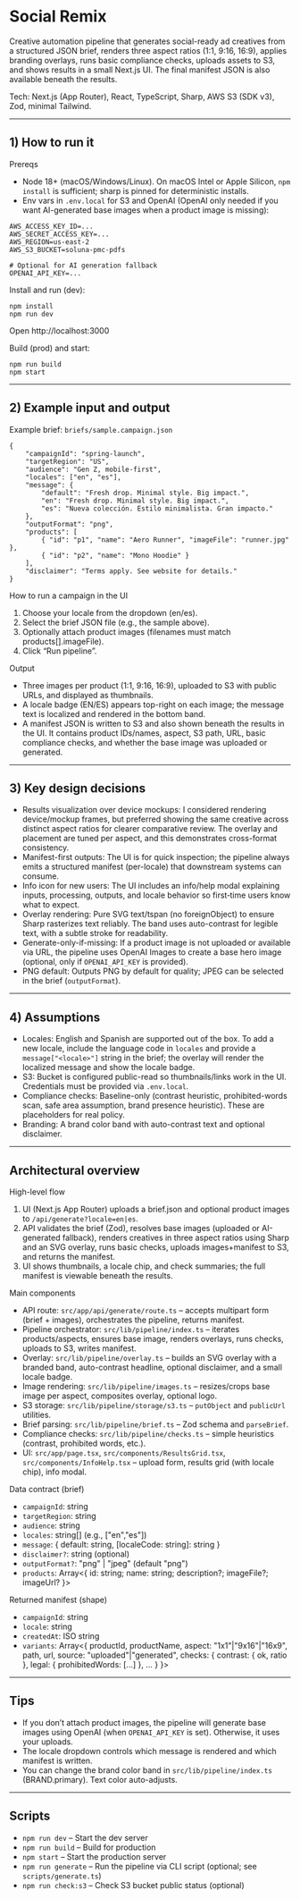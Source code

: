 # Social Remix

Creative automation pipeline that generates social-ready ad creatives from a structured JSON brief, renders three aspect ratios (1:1, 9:16, 16:9), applies branding overlays, runs basic compliance checks, uploads assets to S3, and shows results in a small Next.js UI. The final manifest JSON is also available beneath the results.

Tech: Next.js (App Router), React, TypeScript, Sharp, AWS S3 (SDK v3), Zod, minimal Tailwind.

---

## 1) How to run it

Prereqs
- Node 18+ (macOS/Windows/Linux). On macOS Intel or Apple Silicon, `npm install` is sufficient; sharp is pinned for deterministic installs.
- Env vars in `.env.local` for S3 and OpenAI (OpenAI only needed if you want AI-generated base images when a product image is missing):

```
AWS_ACCESS_KEY_ID=...
AWS_SECRET_ACCESS_KEY=...
AWS_REGION=us-east-2
AWS_S3_BUCKET=soluna-pmc-pdfs

# Optional for AI generation fallback
OPENAI_API_KEY=...
```

Install and run (dev):
```
npm install
npm run dev
```
Open http://localhost:3000

Build (prod) and start:
```
npm run build
npm start
```

---

## 2) Example input and output

Example brief: `briefs/sample.campaign.json`
```
{
	"campaignId": "spring-launch",
	"targetRegion": "US",
	"audience": "Gen Z, mobile-first",
	"locales": ["en", "es"],
	"message": {
		"default": "Fresh drop. Minimal style. Big impact.",
		"en": "Fresh drop. Minimal style. Big impact.",
		"es": "Nueva colección. Estilo minimalista. Gran impacto."
	},
	"outputFormat": "png",
	"products": [
		{ "id": "p1", "name": "Aero Runner", "imageFile": "runner.jpg" },
		{ "id": "p2", "name": "Mono Hoodie" }
	],
	"disclaimer": "Terms apply. See website for details."
}
```

How to run a campaign in the UI
1. Choose your locale from the dropdown (en/es).
2. Select the brief JSON file (e.g., the sample above).
3. Optionally attach product images (filenames must match products[].imageFile).
4. Click “Run pipeline”.

Output
- Three images per product (1:1, 9:16, 16:9), uploaded to S3 with public URLs, and displayed as thumbnails.
- A locale badge (EN/ES) appears top-right on each image; the message text is localized and rendered in the bottom band.
- A manifest JSON is written to S3 and also shown beneath the results in the UI. It contains product IDs/names, aspect, S3 path, URL, basic compliance checks, and whether the base image was uploaded or generated.

---

## 3) Key design decisions

- Results visualization over device mockups: I considered rendering device/mockup frames, but preferred showing the same creative across distinct aspect ratios for clearer comparative review. The overlay and placement are tuned per aspect, and this demonstrates cross-format consistency.
- Manifest-first outputs: The UI is for quick inspection; the pipeline always emits a structured manifest (per-locale) that downstream systems can consume.
- Info icon for new users: The UI includes an info/help modal explaining inputs, processing, outputs, and locale behavior so first‑time users know what to expect.
- Overlay rendering: Pure SVG text/tspan (no foreignObject) to ensure Sharp rasterizes text reliably. The band uses auto-contrast for legible text, with a subtle stroke for readability.
- Generate-only-if-missing: If a product image is not uploaded or available via URL, the pipeline uses OpenAI Images to create a base hero image (optional, only if `OPENAI_API_KEY` is provided).
- PNG default: Outputs PNG by default for quality; JPEG can be selected in the brief (`outputFormat`).

---

## 4) Assumptions

- Locales: English and Spanish are supported out of the box. To add a new locale, include the language code in `locales` and provide a `message["<locale>"]` string in the brief; the overlay will render the localized message and show the locale badge.
- S3: Bucket is configured public-read so thumbnails/links work in the UI. Credentials must be provided via `.env.local`.
- Compliance checks: Baseline-only (contrast heuristic, prohibited-words scan, safe area assumption, brand presence heuristic). These are placeholders for real policy.
- Branding: A brand color band with auto-contrast text and optional disclaimer.

---

## Architectural overview

High-level flow
1. UI (Next.js App Router) uploads a brief.json and optional product images to `/api/generate?locale=en|es`.
2. API validates the brief (Zod), resolves base images (uploaded or AI-generated fallback), renders creatives in three aspect ratios using Sharp and an SVG overlay, runs basic checks, uploads images+manifest to S3, and returns the manifest.
3. UI shows thumbnails, a locale chip, and check summaries; the full manifest is viewable beneath the results.

Main components
- API route: `src/app/api/generate/route.ts` – accepts multipart form (brief + images), orchestrates the pipeline, returns manifest.
- Pipeline orchestrator: `src/lib/pipeline/index.ts` – iterates products/aspects, ensures base image, renders overlays, runs checks, uploads to S3, writes manifest.
- Overlay: `src/lib/pipeline/overlay.ts` – builds an SVG overlay with a branded band, auto-contrast headline, optional disclaimer, and a small locale badge.
- Image rendering: `src/lib/pipeline/images.ts` – resizes/crops base image per aspect, composites overlay, optional logo.
- S3 storage: `src/lib/pipeline/storage/s3.ts` – `putObject` and `publicUrl` utilities.
- Brief parsing: `src/lib/pipeline/brief.ts` – Zod schema and `parseBrief`.
- Compliance checks: `src/lib/pipeline/checks.ts` – simple heuristics (contrast, prohibited words, etc.).
- UI: `src/app/page.tsx`, `src/components/ResultsGrid.tsx`, `src/components/InfoHelp.tsx` – upload form, results grid (with locale chip), info modal.

Data contract (brief)
- `campaignId`: string
- `targetRegion`: string
- `audience`: string
- `locales`: string[] (e.g., ["en","es"])
- `message`: { default: string, [localeCode: string]: string }
- `disclaimer?`: string (optional)
- `outputFormat?`: "png" | "jpeg" (default "png")
- `products`: Array<{ id: string; name: string; description?; imageFile?; imageUrl? }>

Returned manifest (shape)
- `campaignId`: string
- `locale`: string
- `createdAt`: ISO string
- `variants`: Array<{
	productId, productName, aspect: "1x1"|"9x16"|"16x9", path, url, source: "uploaded"|"generated",
	checks: { contrast: { ok, ratio }, legal: { prohibitedWords: [...] }, ... }
}>

---

## Tips

- If you don’t attach product images, the pipeline will generate base images using OpenAI (when `OPENAI_API_KEY` is set). Otherwise, it uses your uploads.
- The locale dropdown controls which message is rendered and which manifest is written.
- You can change the brand color band in `src/lib/pipeline/index.ts` (BRAND.primary). Text color auto-adjusts.

---

## Scripts

- `npm run dev` – Start the dev server
- `npm run build` – Build for production
- `npm start` – Start the production server
- `npm run generate` – Run the pipeline via CLI script (optional; see `scripts/generate.ts`)
- `npm run check:s3` – Check S3 bucket public status (optional)
